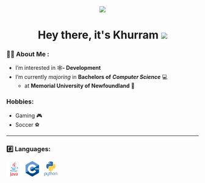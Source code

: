 <div id="header" align="center">
  <img src="https://media.giphy.com/media/v1.Y2lkPTc5MGI3NjExOHl1eWVnNHA0Yzdyb3IwaGx5Z3h1ZTBwZ3pwcDliMXNjbDhvZW9ldyZlcD12MV9pbnRlcm5hbF9naWZfYnlfaWQmY3Q9cw/G74LKP9zsfLInmz3H6/giphy.gif" width="250"/>
</div>

<h1 align="center">
  Hey there, it's Khurram
  <img src="https://media.giphy.com/media/hvRJCLFzcasrR4ia7z/giphy.gif" width="30px"/>
</h1>

### :man_technologist: About Me :
- I’m interested in :spider_web:**- Development**
- I’m currently *majoring* in **Bachelors of** ***Computer Science*** :computer:
   - at **Memorial University of Newfoundland** :school:	

### **Hobbies:**
- Gaming :video_game:	
- Soccer :soccer:	

---

### :hash: **Languages:**
<div>
  <img src="https://github.com/devicons/devicon/blob/master/icons/java/java-original-wordmark.svg" title="Java" alt="Java" width="40" height="40"/>&nbsp;
  <img src="https://github.com/devicons/devicon/blob/master/icons/cplusplus/cplusplus-original.svg" title="c++" alt="C++" width="40" height="40"/>&nbsp;
  <img src="https://github.com/devicons/devicon/blob/master/icons/python/python-original-wordmark.svg" title="Python" alt="Python" width="40" height="40"/>&nbsp;
</div>

<!-- 
---
### :fire: My Stats :
[![Top Langs](https://github-readme-stats.vercel.app/api/top-langs/?username=ah03-khurram&layout=compact&theme=vision-friendly-dark)](https://github.com/anuraghazra/github-readme-stats)
-->

